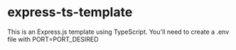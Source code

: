 # express-ts-template

This is an Express.js template using TypeScript.
You'll need to create a .env file with PORT=PORT_DESIRED
